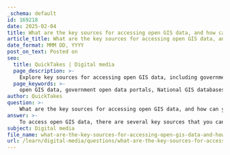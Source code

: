 ```yaml
---
_schema: default
id: 169218
date: 2025-02-04
title: What are the key sources for accessing open GIS data, and how can you import this data into your project?
article_title: What are the key sources for accessing open GIS data, and how can you import this data into your project?
date_format: MMM DD, YYYY
post_on_text: Posted on
seo:
  title: QuickTakes | Digital media
  page_description: >-
    Explore key sources for accessing open GIS data, including government portals, OpenStreetMap, and GDAL. Learn how to import GIS data into projects using Grasshopper and Rhino, along with steps for downloading, installing plugins, and organizing data.
  page_keywords: >-
    open GIS data, government open data portals, National GIS databases, OpenStreetMap, GDAL, GIS data import, Grasshopper, Rhino, spatial data, environmental data
author: QuickTakes
question: >-
    What are the key sources for accessing open GIS data, and how can you import this data into your project?
answer: >-
    To access open GIS data, there are several key sources that you can utilize. Here are some of the most prominent ones:\n\n1. **Government Open Data Portals**: Many cities and countries maintain open data portals where they publish various datasets, including GIS data. For example, the City of Vancouver has an open data portal that provides access to a wide range of spatial and quantitative data.\n\n2. **National and Regional GIS Databases**: Organizations such as the U.S. Geological Survey (USGS) and the National Oceanic and Atmospheric Administration (NOAA) provide extensive GIS datasets related to topography, hydrology, and environmental data.\n\n3. **OpenStreetMap (OSM)**: This is a collaborative mapping project that provides free geographic data and mapping to anyone who wants to use it. OSM data can be accessed through various APIs and tools.\n\n4. **Geospatial Data Abstraction Library (GDAL)**: GDAL is an open-source library for reading and writing raster and vector geospatial data formats. It can be used to access a variety of GIS data sources.\n\n5. **Academic and Research Institutions**: Many universities and research organizations publish GIS datasets for public use, often related to specific studies or projects.\n\n6. **Non-Governmental Organizations (NGOs)**: Various NGOs provide access to GIS data, especially related to environmental and social issues.\n\n### Importing GIS Data into Your Project\n\nOnce you have identified the GIS data you want to use, you can import it into your project using the following steps, particularly in the context of Grasshopper and Rhino:\n\n1. **Download the Data**: Access the open data portal or source, and download the GIS data in a compatible format (e.g., shapefiles, GeoJSON, KML).\n\n2. **Install Necessary Plugins**: If you are using Grasshopper, you may need to install specific plugins to facilitate the import of GIS data. For instance, the "at it" plugin from food4rhino.com is designed for this purpose. Follow these steps:\n   - Download the plugin.\n   - Unblock the file if necessary (especially on Windows).\n   - Install the plugin by placing it in the appropriate Grasshopper components folder.\n\n3. **Import the Data**: Use the Grasshopper interface to import the GIS data. This typically involves:\n   - Using the appropriate component from the installed plugin to load the data.\n   - Connecting the data to other components in Grasshopper to manipulate or visualize it.\n\n4. **Organize the Data**: Once imported, you can organize the GIS data into layers within Grasshopper, allowing for better management and visualization of different data types (e.g., building footprints, contour lines).\n\n5. **Utilize Metadata**: Pay attention to the metadata associated with the GIS data, as it provides important information about the data's source, accuracy, and intended use.\n\nBy following these steps, you can effectively access and import open GIS data into your projects, enhancing your ability to create detailed and accurate site models.
subject: Digital media
file_name: what-are-the-key-sources-for-accessing-open-gis-data-and-how-can-you-import-this-data-into-your-project.md
url: /learn/digital-media/questions/what-are-the-key-sources-for-accessing-open-gis-data-and-how-can-you-import-this-data-into-your-project
---
```


&nbsp;
